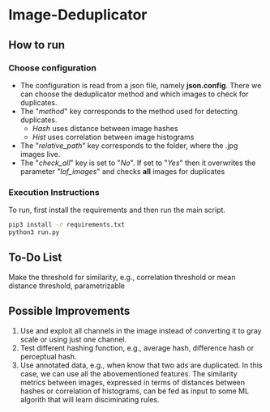 # Image-Deduplicator

## How to run

### Choose configuration
- The configuration is read from a json file, namely **json.config**. There we can choose the deduplicator method and which images to check for duplicates.
- The "*method*" key corresponds to the method used for detecting duplicates. 
  * *Hash* uses distance between image hashes
  * *Hist* uses correlation between image histograms  
- The "*relative_path*" key corresponds to the folder, where the .jpg images live.
- The "*check_all*" key is set to "*No*". If set to "*Yes*" then it overwrites the parameter "*lof_images*" and checks **all** images for duplicates

### Execution Instructions
To run, first install the requirements and then run the main script. 
```bash
pip3 install -r requirements.txt
python3 run.py
```
## To-Do List
Make the threshold for similarity, e.g., correlation threshold or mean distance threshold, parametrizable

## Possible Improvements
1. Use and exploit all channels in the image instead of converting it to gray scale or using just one channel.
2. Test different hashing function, e.g., average hash, difference hash or perceptual hash.
3. Use annotated data, e.g., when know that two ads are duplicated. In this case, we can use all the abovementioned features. The similarity metrics between images, expressed in terms of distances between hashes or correlation of histograms, can be fed as input to some ML algorith that will learn disciminating rules.

